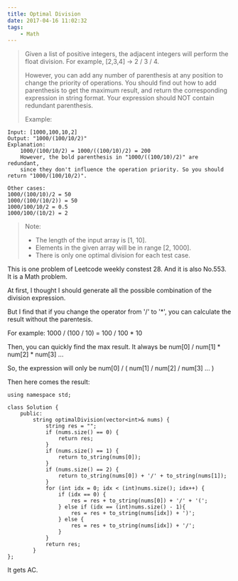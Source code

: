 ```yaml
---
title: Optimal Division
date: 2017-04-16 11:02:32
tags:
    - Math
---
```


> Given a list of positive integers, the adjacent integers will perform the float division. For example, [2,3,4] -> 2 / 3 / 4.
>
> However, you can add any number of parenthesis at any position to change the priority of operations. You should find out how to add parenthesis to get the maximum result, and return the corresponding expression in string format. Your expression should NOT contain redundant parenthesis.
>
> Example:
```
Input: [1000,100,10,2]
Output: "1000/(100/10/2)"
Explanation:
    1000/(100/10/2) = 1000/((100/10)/2) = 200
    However, the bold parenthesis in "1000/((100/10)/2)" are redundant,
    since they don't influence the operation priority. So you should return "1000/(100/10/2)".

Other cases:
1000/(100/10)/2 = 50
1000/(100/(10/2)) = 50
1000/100/10/2 = 0.5
1000/100/(10/2) = 2
```
<!--more-->
> Note:
>
> + The length of the input array is [1, 10].
> + Elements in the given array will be in range [2, 1000].
> + There is only one optimal division for each test case.

This is one problem of Leetcode weekly constest 28. And it is also No.553. It is a Math problem.

At first, I thought I should generate all the possible combination of the division expression.

But I find that if you change the operator from '/' to '*', you can calculate the result without the parentesis.

For example:  1000 / (100 / 10) = 100 / 100 * 10

Then, you can quickly find the max result. It always be num[0] / num[1] * num[2] * num[3] ...

So, the expression will only be num[0] / ( num[1] / num[2] / num[3] ... )

Then here comes the result:

```
using namespace std;

class Solution {
    public:
        string optimalDivision(vector<int>& nums) {
            string res = "";
            if (nums.size() == 0) {
                return res;
            }
            if (nums.size() == 1) {
                return to_string(nums[0]);
            }
            if (nums.size() == 2) {
                return to_string(nums[0]) + '/' + to_string(nums[1]);
            }
            for (int idx = 0; idx < (int)nums.size(); idx++) {
                if (idx == 0) {
                    res = res + to_string(nums[0]) + '/' + '(';
                } else if (idx == (int)nums.size() - 1){
                    res = res + to_string(nums[idx]) + ')';
                } else {
                    res = res + to_string(nums[idx]) + '/';
                }
            }
            return res;
        }
};
```

It gets AC.
